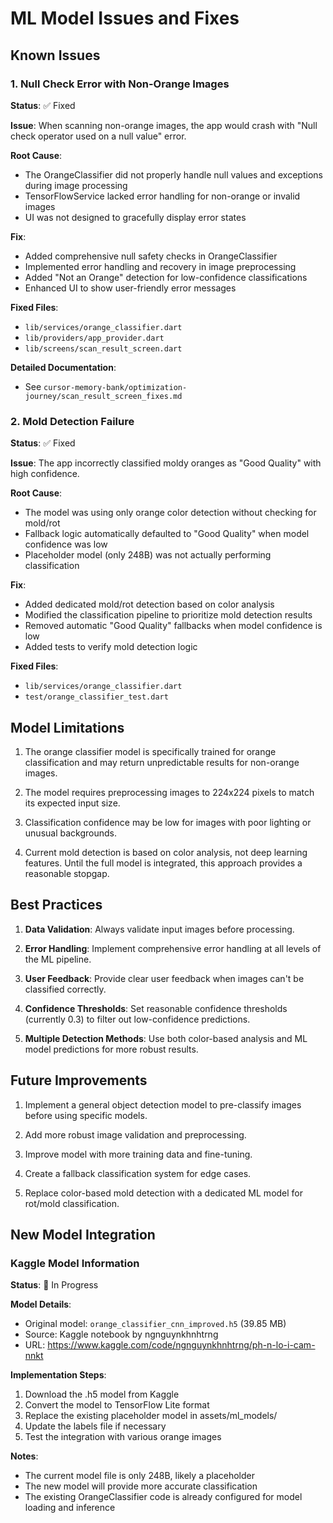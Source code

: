# ML Model Issues and Fixes

## Known Issues

### 1. Null Check Error with Non-Orange Images
**Status**: ✅ Fixed

**Issue**: When scanning non-orange images, the app would crash with "Null check operator used on a null value" error.

**Root Cause**: 
- The OrangeClassifier did not properly handle null values and exceptions during image processing
- TensorFlowService lacked error handling for non-orange or invalid images
- UI was not designed to gracefully display error states

**Fix**:
- Added comprehensive null safety checks in OrangeClassifier
- Implemented error handling and recovery in image preprocessing
- Added "Not an Orange" detection for low-confidence classifications
- Enhanced UI to show user-friendly error messages

**Fixed Files**:
- `lib/services/orange_classifier.dart`
- `lib/providers/app_provider.dart`
- `lib/screens/scan_result_screen.dart`

**Detailed Documentation**: 
- See `cursor-memory-bank/optimization-journey/scan_result_screen_fixes.md`

### 2. Mold Detection Failure
**Status**: ✅ Fixed

**Issue**: The app incorrectly classified moldy oranges as "Good Quality" with high confidence.

**Root Cause**:
- The model was using only orange color detection without checking for mold/rot
- Fallback logic automatically defaulted to "Good Quality" when model confidence was low
- Placeholder model (only 248B) was not actually performing classification

**Fix**:
- Added dedicated mold/rot detection based on color analysis
- Modified the classification pipeline to prioritize mold detection results
- Removed automatic "Good Quality" fallbacks when model confidence is low
- Added tests to verify mold detection logic

**Fixed Files**:
- `lib/services/orange_classifier.dart`
- `test/orange_classifier_test.dart`

## Model Limitations

1. The orange classifier model is specifically trained for orange classification and may return unpredictable results for non-orange images.

2. The model requires preprocessing images to 224x224 pixels to match its expected input size.

3. Classification confidence may be low for images with poor lighting or unusual backgrounds.

4. Current mold detection is based on color analysis, not deep learning features. Until the full model is integrated, this approach provides a reasonable stopgap.

## Best Practices

1. **Data Validation**: Always validate input images before processing.

2. **Error Handling**: Implement comprehensive error handling at all levels of the ML pipeline.

3. **User Feedback**: Provide clear user feedback when images can't be classified correctly.

4. **Confidence Thresholds**: Set reasonable confidence thresholds (currently 0.3) to filter out low-confidence predictions.

5. **Multiple Detection Methods**: Use both color-based analysis and ML model predictions for more robust results.

## Future Improvements

1. Implement a general object detection model to pre-classify images before using specific models.

2. Add more robust image validation and preprocessing.

3. Improve model with more training data and fine-tuning.

4. Create a fallback classification system for edge cases.

5. Replace color-based mold detection with a dedicated ML model for rot/mold classification.

## New Model Integration

### Kaggle Model Information
**Status**: 🔄 In Progress

**Model Details**:
- Original model: `orange_classifier_cnn_improved.h5` (39.85 MB)
- Source: Kaggle notebook by ngnguynkhnhtrng
- URL: https://www.kaggle.com/code/ngnguynkhnhtrng/ph-n-lo-i-cam-nnkt

**Implementation Steps**:
1. Download the .h5 model from Kaggle
2. Convert the model to TensorFlow Lite format
3. Replace the existing placeholder model in assets/ml_models/
4. Update the labels file if necessary
5. Test the integration with various orange images

**Notes**:
- The current model file is only 248B, likely a placeholder
- The new model will provide more accurate classification
- The existing OrangeClassifier code is already configured for model loading and inference 